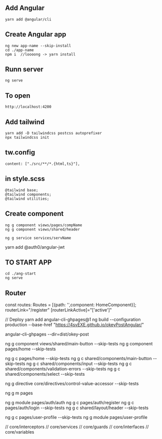 ## Add Angular
    yarn add @angular/cli
## Create Angular app 
    ng new app-name --skip-install
    cd ./app-name
    npm i  //loooong -> yarn install
## Runn server
    ng serve
## To open
    http://localhost:4200
## Add tailwind
    yarn add -D tailwindcss postcss autoprefixer
    npx tailwindcss init
   ## tw.config
	content: ["./src/**/*.{html,ts}"],
   ## in style.scss
	@tailwind base;
	@tailwind components;
	@tailwind utilities;

## Create component
    ng g component views/pages/compName
    ng g component views/shared/header
	
	ng g service services/servName

  yarn add @auth0/angular-jwt
    
## TO START APP
    cd ./ang-start
    ng serve

## Router
const routes: Routes = [{path: '',component: HomeComponent}];
<router-outlet></router-outlet>
routerLink="/register" 
[routerLinkActive]="['active']"

// Deploy
yarn add angular-cli-ghpages@1
ng build --configuration production --base-href "https://4svEXE.github.io/okeyPostAngular/"

angular-cli-ghpages --dir=dist/okey-post


ng g component views/shared/main-button --skip-tests
ng g component pages/home --skip-tests


ng g c pages/home --skip-tests
ng g c shared/components/main-button --skip-tests
ng g c shared/components/input --skip-tests
ng g c shared/components/validation-errors --skip-tests
ng g c shared/components/select --skip-tests

ng g directive core/directives/control-value-accessor --skip-tests

ng g m pages

ng g module pages/auth/auth
ng g c pages/auth/register
ng g c pages/auth/login --skip-tests
ng g c shared/layout/header --skip-tests

ng g c pages/user-profile --skip-tests
ng g module pages/user-profile


//  core/interceptors
//  core/services
//  core/guards
//  core/interfaces
//  core/variables
